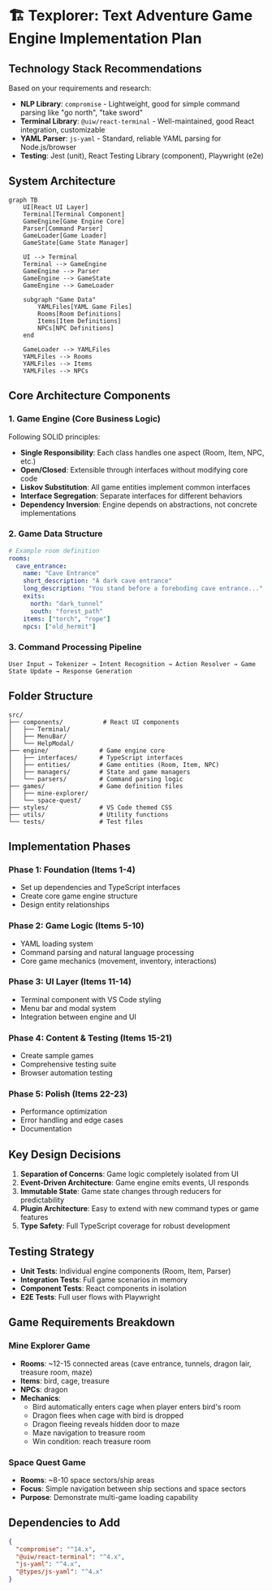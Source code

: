 # 🏗️ Texplorer: Text Adventure Game Engine Implementation Plan

## Technology Stack Recommendations

Based on your requirements and research:

- **NLP Library**: `compromise` - Lightweight, good for simple command parsing like "go north", "take sword"
- **Terminal Library**: `@uiw/react-terminal` - Well-maintained, good React integration, customizable
- **YAML Parser**: `js-yaml` - Standard, reliable YAML parsing for Node.js/browser
- **Testing**: Jest (unit), React Testing Library (component), Playwright (e2e)

## System Architecture

```mermaid
graph TB
    UI[React UI Layer]
    Terminal[Terminal Component]
    GameEngine[Game Engine Core]
    Parser[Command Parser]
    GameLoader[Game Loader]
    GameState[Game State Manager]
    
    UI --> Terminal
    Terminal --> GameEngine
    GameEngine --> Parser
    GameEngine --> GameState
    GameEngine --> GameLoader
    
    subgraph "Game Data"
        YAMLFiles[YAML Game Files]
        Rooms[Room Definitions]
        Items[Item Definitions]
        NPCs[NPC Definitions]
    end
    
    GameLoader --> YAMLFiles
    YAMLFiles --> Rooms
    YAMLFiles --> Items
    YAMLFiles --> NPCs
```

## Core Architecture Components

### 1. Game Engine (Core Business Logic)
Following SOLID principles:
- **Single Responsibility**: Each class handles one aspect (Room, Item, NPC, etc.)
- **Open/Closed**: Extensible through interfaces without modifying core code
- **Liskov Substitution**: All game entities implement common interfaces
- **Interface Segregation**: Separate interfaces for different behaviors
- **Dependency Inversion**: Engine depends on abstractions, not concrete implementations

### 2. Game Data Structure
```yaml
# Example room definition
rooms:
  cave_entrance:
    name: "Cave Entrance"
    short_description: "A dark cave entrance"
    long_description: "You stand before a foreboding cave entrance..."
    exits:
      north: "dark_tunnel"
      south: "forest_path"
    items: ["torch", "rope"]
    npcs: ["old_hermit"]
```

### 3. Command Processing Pipeline
```
User Input → Tokenizer → Intent Recognition → Action Resolver → Game State Update → Response Generation
```

## Folder Structure
```
src/
├── components/           # React UI components
│   ├── Terminal/
│   ├── MenuBar/
│   └── HelpModal/
├── engine/              # Game engine core
│   ├── interfaces/      # TypeScript interfaces
│   ├── entities/        # Game entities (Room, Item, NPC)
│   ├── managers/        # State and game managers
│   └── parsers/         # Command parsing logic
├── games/               # Game definition files
│   ├── mine-explorer/
│   └── space-quest/
├── styles/              # VS Code themed CSS
├── utils/               # Utility functions
└── tests/               # Test files
```

## Implementation Phases

### Phase 1: Foundation (Items 1-4)
- Set up dependencies and TypeScript interfaces
- Create core game engine structure
- Design entity relationships

### Phase 2: Game Logic (Items 5-10)
- YAML loading system
- Command parsing and natural language processing
- Core game mechanics (movement, inventory, interactions)

### Phase 3: UI Layer (Items 11-14)
- Terminal component with VS Code styling
- Menu bar and modal system
- Integration between engine and UI

### Phase 4: Content & Testing (Items 15-21)
- Create sample games
- Comprehensive testing suite
- Browser automation testing

### Phase 5: Polish (Items 22-23)
- Performance optimization
- Error handling and edge cases
- Documentation

## Key Design Decisions

1. **Separation of Concerns**: Game logic completely isolated from UI
2. **Event-Driven Architecture**: Game engine emits events, UI responds
3. **Immutable State**: Game state changes through reducers for predictability
4. **Plugin Architecture**: Easy to extend with new command types or game features
5. **Type Safety**: Full TypeScript coverage for robust development

## Testing Strategy

- **Unit Tests**: Individual engine components (Room, Item, Parser)
- **Integration Tests**: Full game scenarios in memory
- **Component Tests**: React components in isolation
- **E2E Tests**: Full user flows with Playwright

## Game Requirements Breakdown

### Mine Explorer Game
- **Rooms**: ~12-15 connected areas (cave entrance, tunnels, dragon lair, treasure room, maze)
- **Items**: bird, cage, treasure
- **NPCs**: dragon
- **Mechanics**: 
  - Bird automatically enters cage when player enters bird's room
  - Dragon flees when cage with bird is dropped
  - Dragon fleeing reveals hidden door to maze
  - Maze navigation to treasure room
  - Win condition: reach treasure room

### Space Quest Game
- **Rooms**: ~8-10 space sectors/ship areas
- **Focus**: Simple navigation between ship sections and space sectors
- **Purpose**: Demonstrate multi-game loading capability

## Dependencies to Add
```json
{
  "compromise": "^14.x",
  "@uiw/react-terminal": "^4.x", 
  "js-yaml": "^4.x",
  "@types/js-yaml": "^4.x"
}